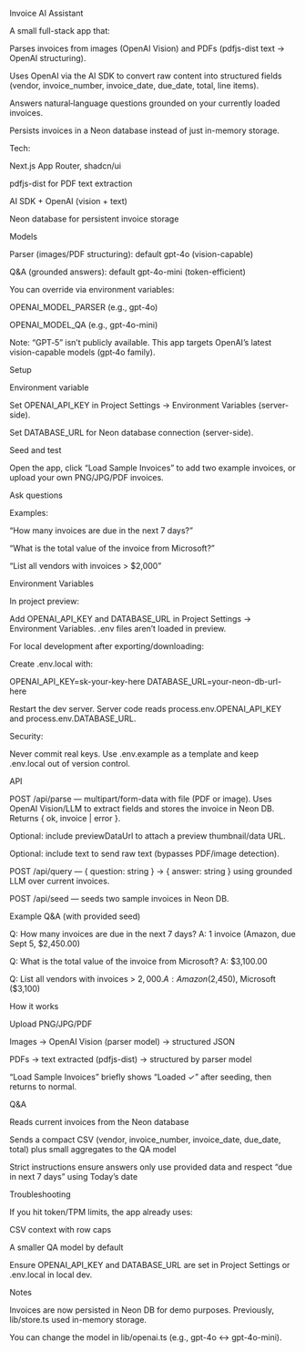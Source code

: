 Invoice AI Assistant

A small full-stack app that:

Parses invoices from images (OpenAI Vision) and PDFs (pdfjs-dist text → OpenAI structuring).

Uses OpenAI via the AI SDK to convert raw content into structured fields (vendor, invoice_number, invoice_date, due_date, total, line items).

Answers natural‑language questions grounded on your currently loaded invoices.

Persists invoices in a Neon database instead of just in-memory storage.

Tech:

Next.js App Router, shadcn/ui

pdfjs-dist for PDF text extraction

AI SDK + OpenAI (vision + text)

Neon database for persistent invoice storage

Models

Parser (images/PDF structuring): default gpt-4o (vision-capable)

Q&A (grounded answers): default gpt-4o-mini (token-efficient)

You can override via environment variables:

OPENAI_MODEL_PARSER (e.g., gpt-4o)

OPENAI_MODEL_QA (e.g., gpt-4o-mini)

Note: “GPT‑5” isn’t publicly available. This app targets OpenAI’s latest vision-capable models (gpt‑4o family).

Setup

Environment variable

Set OPENAI_API_KEY in Project Settings → Environment Variables (server-side).

Set DATABASE_URL for Neon database connection (server-side).

Seed and test

Open the app, click “Load Sample Invoices” to add two example invoices, or upload your own PNG/JPG/PDF invoices.

Ask questions

Examples:

“How many invoices are due in the next 7 days?”

“What is the total value of the invoice from Microsoft?”

“List all vendors with invoices > $2,000”

Environment Variables

In project preview:

Add OPENAI_API_KEY and DATABASE_URL in Project Settings → Environment Variables. .env files aren’t loaded in preview.

For local development after exporting/downloading:

Create .env.local with:

OPENAI_API_KEY=sk-your-key-here
DATABASE_URL=your-neon-db-url-here


Restart the dev server. Server code reads process.env.OPENAI_API_KEY and process.env.DATABASE_URL.

Security:

Never commit real keys. Use .env.example as a template and keep .env.local out of version control.

API

POST /api/parse — multipart/form-data with file (PDF or image). Uses OpenAI Vision/LLM to extract fields and stores the invoice in Neon DB. Returns { ok, invoice | error }.

Optional: include previewDataUrl to attach a preview thumbnail/data URL.

Optional: include text to send raw text (bypasses PDF/image detection).

POST /api/query — { question: string } → { answer: string } using grounded LLM over current invoices.

POST /api/seed — seeds two sample invoices in Neon DB.

Example Q&A (with provided seed)

Q: How many invoices are due in the next 7 days?
A: 1 invoice (Amazon, due Sept 5, $2,450.00)

Q: What is the total value of the invoice from Microsoft?
A: $3,100.00

Q: List all vendors with invoices > $2,000.
A: Amazon ($2,450), Microsoft ($3,100)

How it works

Upload PNG/JPG/PDF

Images → OpenAI Vision (parser model) → structured JSON

PDFs → text extracted (pdfjs-dist) → structured by parser model

“Load Sample Invoices” briefly shows “Loaded ✓” after seeding, then returns to normal.

Q&A

Reads current invoices from the Neon database

Sends a compact CSV (vendor, invoice_number, invoice_date, due_date, total) plus small aggregates to the QA model

Strict instructions ensure answers only use provided data and respect “due in next 7 days” using Today’s date

Troubleshooting

If you hit token/TPM limits, the app already uses:

CSV context with row caps

A smaller QA model by default

Ensure OPENAI_API_KEY and DATABASE_URL are set in Project Settings or .env.local in local dev.

Notes

Invoices are now persisted in Neon DB for demo purposes. Previously, lib/store.ts used in-memory storage.

You can change the model in lib/openai.ts (e.g., gpt-4o ↔ gpt-4o-mini).
